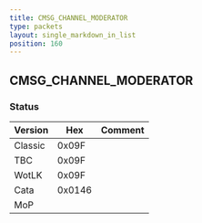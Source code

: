 ```yaml
---
title: CMSG_CHANNEL_MODERATOR
type: packets
layout: single_markdown_in_list
position: 160
---
```


## CMSG_CHANNEL_MODERATOR

### Status

Version    | Hex        | Comment
---------- | ---------- | ---------- 
Classic    | 0x09F      |
TBC        | 0x09F      |
WotLK      | 0x09F      |
Cata       | 0x0146     |
MoP        |            |